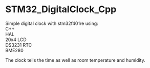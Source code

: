 # STM32_DigitalClock_Cpp  
Simple digital clock with stm32f401re using:  
C++  
HAL  
20x4 LCD  
DS3231 RTC  
BME280  

The clock tells the time as well as room temperature and humidity.  
